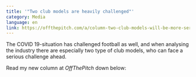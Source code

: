 ```yaml
---
title: '"Two club models are heavily challenged"'
category: Media
language: en
link: https://offthepitch.com/a/column-two-club-models-will-be-more-seriously-affected-crisis-rest-suddenly-big-clubs-could-face
---
```

The COVID 19-situation has challenged football as well, and when analysing the industry there are especially two type of club models, who can face a serious challenge ahead.

Read my new column at _OffThePitch_ down below:
